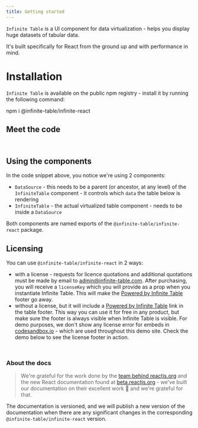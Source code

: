 ```yaml
---
title: Getting started
---
```


`Infinite Table` is a UI component for data virtualization - helps you display huge datasets of tabular data.

It's built specifically for React from the ground up and with performance in mind.


# Installation

`Infinite Table` is available on the public npm registry - install it by running the following command:

<TerminalBlock>
npm i @infinite-table/infinite-react
</TerminalBlock>

## Meet the code

<Sandpack>

```ts file=meet-the-code.page.tsx
```

```ts file=data.tsx
```

</Sandpack>

## Using the components

In the code snippet above, you notice we're using 2 components:

- `DataSource` - this needs to be a parent (or ancestor, at any level) of the `InfiniteTable` component - it controls which `data` the table below is rendering
- `InfiniteTable` - the actual virtualized table component - needs to be inside a `DataSource`

Both components are named exports of the `@infinite-table/infinite-react` package.

## Licensing

You can use `@infinite-table/infinite-react` in 2 ways:

- with a license - requests for licence quotations and additional quotations must be made by email to admin@infinite-table.com. After purchasing, you will receive a `licenseKey` which you will provide as a prop when you instantiate Infinite Table. This will make the [Powered by Infinite Table](infinite-table.com) footer go away.
- without a license, but it will include a [Powered by Infinite Table](infinite-table.com) link in the table footer. This way you can use it for free in any product, but make sure the footer is always visible when Infinite Table is visible. For demo purposes, we don't show any license error for embeds in [codesandbox.io](https://codesandbox.io) - which are used throughout this demo site. Check the demo below to see the license footer in action.


<Sandpack title="Invalid License Demo">

```ts file=invalid-license.page.tsx
```

```ts file=data.tsx
```

</Sandpack>

### About the docs

> We're grateful for the work done by the [team behind reactjs.org](https://github.com/reactjs/reactjs.org) and the new React documentation found at [beta.reactjs.org](https://beta.reactjs.org/) - we've built our documentation on their excellent work 🙏 and we're grateful for that.

The documentation is versioned, and we will publish a new version of the documentation when there are any significant changes in the corresponding `@infinite-table/infinite-react` version.
